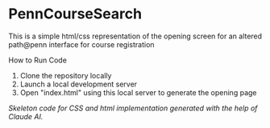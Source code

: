 # PennCourseSearch
This is a simple html/css representation of the opening screen for an altered path@penn interface for course registration

How to Run Code
1. Clone the repository locally
2. Launch a local development server
3. Open "index.html" using this local server to generate the opening page
   
*Skeleton code for CSS and html implementation generated with the help of Claude AI.*
